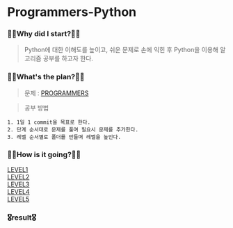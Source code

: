 # Programmers-Python

### 🧎‍♂️Why did I start?🧎‍♂️

> Python에 대한 이해도를 높이고, 쉬운 문제로 손에 익힌 후 Python을 이용해 알고리즘 공부를 하고자 한다.

### 🚶‍♂️What's the plan?🚶‍♂️

> 문제 : [PROGRAMMERS](https://programmers.co.kr/learn/challenges)

> 공부 방법

    1. 1일 1 commit을 목표로 한다.
    2. 단계 순서대로 문제를 풀며 필요시 문제를 추가한다.
    3. 레벨 순서별로 폴더를 만들며 레벨을 높인다.

### 🏃‍♂️How is it going?🏃‍♂️

  [LEVEL1](https://github.com/pup-paw/Algorithm-Python/tree/main/Programmers/level1)  
  [LEVEL2](https://github.com/pup-paw/Algorithm-Python/tree/main/Programmers/level2)  
  [LEVEL3](https://github.com/pup-paw/Algorithm-Python/tree/main/Programmers/level3)  
  [LEVEL4](https://github.com/pup-paw/Algorithm-Python/tree/main/Programmers/level4)  
  [LEVEL5](https://github.com/pup-paw/Algorithm-Python/tree/main/Programmers/level5)  

### 🎖result🎖
